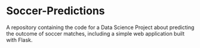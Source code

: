 # Soccer-Predictions
A repository containing the code for a Data Science Project about predicting the outcome of soccer matches, including a simple web application built with Flask.

